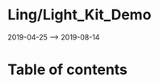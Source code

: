 Ling/Light_Kit_Demo
================
2019-04-25 --> 2019-08-14




Table of contents
===========





